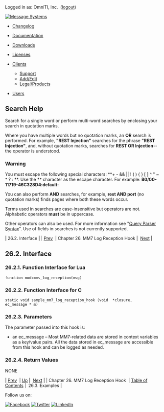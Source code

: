 Logged in as: OmniTI, Inc.  ([logout](https://support.messagesystems.com/logout.php))

[![Message Systems](https://support.messagesystems.com/images/ms-white205.png)](https://support.messagesystems.com/start.php) 

*   [Changelog](https://support.messagesystems.com/start.php?show=changelog)
*   [Documentation](https://support.messagesystems.com/docs/)
*   [Downloads](https://support.messagesystems.com/start.php)

*   [Licenses](https://support.messagesystems.com/license_summary.php)
*   <a href="">Clients</a>
    *   [Support](https://support.messagesystems.com/cs.php)
    *   [Add/Edit](https://support.messagesystems.com/edit_client.php)
    *   [Legal/Products](https://support.messagesystems.com/edit_products.php)
*   [Users](https://support.messagesystems.com/edit_customer.php)

## Search Help

Search for a single word or perform multi-word searches by enclosing your search in quotation marks.

Where you have multiple words but no quotation marks, an **OR** search is performed. For example, **"REST Injection"** searches for the phrase **"REST Injection"**, and, without quotation marks, searches for **REST OR Injection**--the operator is understood.

### Warning

You must escape the following special characters: **+ - && || ! ( ) { } [ ] ^ " ~ * ? : \**. Use the **\** character as the escape character. For example: **B0/00-11719-46C328D4\:default\:**

You can also perform **AND** searches, for example, **rest AND port** (no quotation marks) finds pages where both these words occur.

Terms used in searches are case-insensitive but operators are not. Alphabetic operators **must** be in uppercase.

Other operators can also be used. For more information see "[Query Parser Syntax](https://lucene.apache.org/core/old_versioned_docs/versions/3_0_0/queryparsersyntax.html)". Use of fields in searches is not currently supported.

| 26.2. Interface |
| [Prev](MM7LogReceptionHook.php)  | Chapter 26. MM7 Log Reception Hook |  [Next](MM7LogReceptionHook.examples.php) |

## 26.2. Interface

### 26.2.1. Function Interface for Lua

`function mod:mms_log_reception(msg)`
### 26.2.2. Function Interface for C

```
static void sample_mm7_log_reception_hook (void  *closure,
ec_message * m)
```

### 26.2.3. Parameters

The parameter passed into this hook is:

*   an ec_message – Most MM7-related data are stored in context variables as a key/value pairs. All the data stored in ec_message are accessible from this hook and can be logged as needed.

### 26.2.4. Return Values

NONE

| [Prev](MM7LogReceptionHook.php)  | [Up](MM7LogReceptionHook.php) |  [Next](MM7LogReceptionHook.examples.php) |
| Chapter 26. MM7 Log Reception Hook  | [Table of Contents](index.php) |  26.3. Examples |

Follow us on:

[![Facebook](https://support.messagesystems.com/images/icon-facebook.png)](http://www.facebook.com/messagesystems) [![Twitter](https://support.messagesystems.com/images/icon-twitter.png)](http://twitter.com/#!/MessageSystems) [![LinkedIn](https://support.messagesystems.com/images/icon-linkedin.png)](http://www.linkedin.com/company/message-systems)